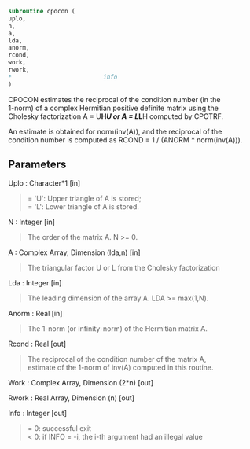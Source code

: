 ```fortran  
subroutine cpocon (  
uplo,  
n,  
a,  
lda,  
anorm,  
rcond,  
work,  
rwork,  
*                          info  
)  
```  
  
CPOCON estimates the reciprocal of the condition number (in the  
1-norm) of a complex Hermitian positive definite matrix using the  
Cholesky factorization A = U**H*U or A = L*L**H computed by CPOTRF.  
  
An estimate is obtained for norm(inv(A)), and the reciprocal of the  
condition number is computed as RCOND = 1 / (ANORM * norm(inv(A))).  
  
## Parameters  
Uplo : Character*1 [in]  
> = 'U':  Upper triangle of A is stored;  
> = 'L':  Lower triangle of A is stored.  
  
N : Integer [in]  
> The order of the matrix A.  N >= 0.  
  
A : Complex Array, Dimension (lda,n) [in]  
> The triangular factor U or L from the Cholesky factorization  
  
Lda : Integer [in]  
> The leading dimension of the array A.  LDA >= max(1,N).  
  
Anorm : Real [in]  
> The 1-norm (or infinity-norm) of the Hermitian matrix A.  
  
Rcond : Real [out]  
> The reciprocal of the condition number of the matrix A,  
> estimate of the 1-norm of inv(A) computed in this routine.  
  
Work : Complex Array, Dimension (2*n) [out]  
  
Rwork : Real Array, Dimension (n) [out]  
  
Info : Integer [out]  
> = 0:  successful exit  
> < 0:  if INFO = -i, the i-th argument had an illegal value  
  
